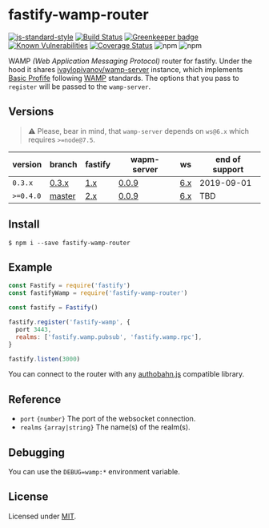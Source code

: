 # fastify-wamp-router

[![js-standard-style](https://img.shields.io/badge/code%20style-standard-brightgreen.svg?style=flat)](http://standardjs.com/)
[![Build Status](https://travis-ci.org/lependu/fastify-wamp-router.svg?branch=master)](https://travis-ci.org/lependu/fastify-wamp-router)
[![Greenkeeper badge](https://badges.greenkeeper.io/lependu/fastify-wamp-router.svg)](https://greenkeeper.io/)
[![Known Vulnerabilities](https://snyk.io/test/github/lependu/fastify-wamp-router/badge.svg)](https://snyk.io/test/github/lependu/fastify-wamp-router)
[![Coverage Status](https://coveralls.io/repos/github/lependu/fastify-wamp-router/badge.svg?branch=master)](https://coveralls.io/github/lependu/fastify-wamp-router?branch=master)
![npm](https://img.shields.io/npm/v/fastify-wamp-router.svg)
![npm](https://img.shields.io/npm/dm/fastify-wamp-router.svg)


WAMP *(Web Application Messaging Protocol)* router for fastify.
Under the hood it shares [ivaylopivanov/wamp-server](https://github.com/ivaylopivanov/wamp-server) instance,
which implements [Basic Profife](https://tools.ietf.org/html/draft-oberstet-hybi-tavendo-wamp-02#page-7)
following [WAMP](https://tools.ietf.org/html/draft-oberstet-hybi-tavendo-wamp-02) standards.
The options that you pass to `register` will be passed to the `wamp-server`.

## Versions

> :warning: Please, bear in mind, that `wamp-server` depends on `ws@6.x` which requires `>=node@7.5`.

| version | branch | fastify | wapm-server | ws | end of support |
|---------|--------|---------|-------------|----|----------------|  
|`0.3.x`  | [0.3.x](https://github.com/lependu/fastify-wamp-router/tree/0.3.x) | [1.x](https://github.com/fastify/fastify/tree/1.x) | [0.0.9](https://github.com/ivaylopivanov/wamp-server) | [6.x](https://github.com/websockets/ws) | 2019-09-01 |
|`>=0.4.0`| [master](https://github.com/lependu/fastify-wamp-router) | [2.x](https://github.com/fastify/fastify) | [0.0.9](https://github.com/ivaylopivanov/wamp-server) | [6.x](https://github.com/websockets/ws) |      TBD     |

## Install
```
$ npm i --save fastify-wamp-router 
```

## Example
```js
const Fastify = require('fastify')
const fastifyWamp = require('fastify-wamp-router')

const fastify = Fastify()

fastify.register('fastify-wamp', { 
  port 3443, 
  realms: ['fastify.wamp.pubsub', 'fastify.wamp.rpc'],
}

fastify.listen(3000)
```

You can connect to the router with any [authobahn.js](https://github.com/crossbario/autobahn-js) compatible library.

## Reference

- `port` `{number}` The port of the websocket connection.
- `realms` `{array|string}` The name(s) of the realm(s).

## Debugging

You can use the `DEBUG=wamp:*` environment variable.

## License
Licensed under [MIT](./LICENSE).
